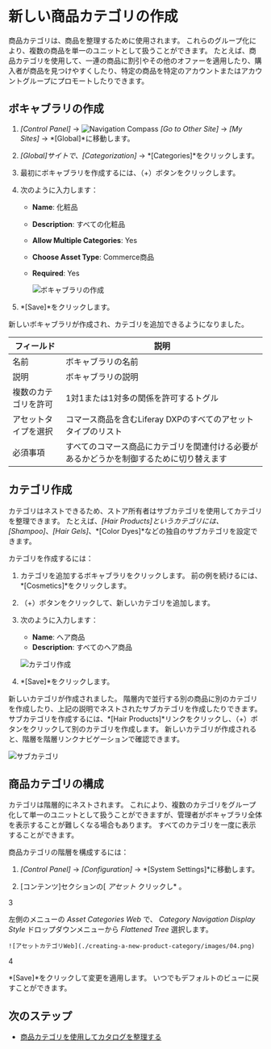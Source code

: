 # 新しい商品カテゴリの作成

商品カテゴリは、商品を整理するために使用されます。 これらのグループ化により、複数の商品を単一のユニットとして扱うことができます。 たとえば、商品カテゴリを使用して、一連の商品に割引やその他のオファーを適用したり、購入者が商品を見つけやすくしたり、特定の商品を特定のアカウントまたはアカウントグループにプロモートしたりできます。

## ボキャブラリの作成

1.  *[Control Panel]* → ![Navigation Compass](../../../images/icon-compass.png) *[Go to Other Site]* → *[My Sites]* → *[Global]*に移動します。

2.  *[Global]*サイトで、*[Categorization]* → *[Categories]*をクリックします。

3.  最初にボキャブラリを作成するには、（+）ボタンをクリックします。

4.  次のように入力します：

      - **Name**: 化粧品

      - **Description**: すべての化粧品

      - **Allow Multiple Categories**: Yes

      - **Choose Asset Type**: Commerce商品

      - **Required**: Yes

        ![ボキャブラリの作成](./creating-a-new-product-category/images/01.png)

5.  *[Save]*をクリックします。

新しいボキャブラリが作成され、カテゴリを追加できるようになりました。

| フィールド      | 説明                                           |
| ---------- | -------------------------------------------- |
| 名前         | ボキャブラリの名前                                    |
| 説明         | ボキャブラリの説明                                    |
| 複数のカテゴリを許可 | 1対1または1対多の関係を許可するトグル                         |
| アセットタイプを選択 | コマース商品を含むLiferay DXPのすべてのアセットタイプのリスト         |
| 必須事項       | すべてのコマース商品にカテゴリを関連付ける必要があるかどうかを制御するために切り替えます |

## カテゴリ作成

カテゴリはネストできるため、ストア所有者はサブカテゴリを使用してカテゴリを整理できます。 たとえば、*[Hair Products]*というカテゴリには、*[Shampoo]*、*[Hair Gels]*、*[Color Dyes]*などの独自のサブカテゴリを設定できます。

カテゴリを作成するには：

1.  カテゴリを追加するボキャブラリをクリックします。 前の例を続けるには、*[Cosmetics]*をクリックします。

2.  （+）ボタンをクリックして、新しいカテゴリを追加します。

3.  次のように入力します：

      - **Name**: ヘア商品
      - **Description**: すべてのヘア商品

    ![カテゴリ作成](./creating-a-new-product-category/images/02.png)

4.  *[Save]*をクリックします。

新しいカテゴリが作成されました。 階層内で並行する別の商品に別のカテゴリを作成したり、上記の説明でネストされたサブカテゴリを作成したりできます。 サブカテゴリを作成するには、*[Hair Products]*リンクをクリックし、（+）ボタンをクリックして別のカテゴリを作成します。 新しいカテゴリが作成されると、階層を階層リンクナビゲーションで確認できます。

![サブカテゴリ](./creating-a-new-product-category/images/03.png)

## 商品カテゴリの構成

カテゴリは階層的にネストされます。 これにより、複数のカテゴリをグループ化して単一のユニットとして扱うことができますが、管理者がボキャブラリ全体を表示することが難しくなる場合もあります。 すべてのカテゴリを一度に表示することができます。

商品カテゴリの階層を構成するには：

1.  *[Control Panel]* → *[Configuration]* → *[System Settings]*に移動します。

2.  [コンテンツ]セクションの[ *アセット* クリックし* 。</p></li>

3

左側のメニューの *Asset Categories Web* で、 *Category Navigation Display Style* ドロップダウンメニューから *Flattened Tree* 選択します。

    ![アセットカテゴリWeb](./creating-a-new-product-category/images/04.png)

4

*[Save]*をクリックして変更を適用します。 いつでもデフォルトのビューに戻すことができます。</ol>

## 次のステップ

  - [商品カテゴリを使用してカタログを整理する](./organizing-your-catalog-with-product-categories.md)
